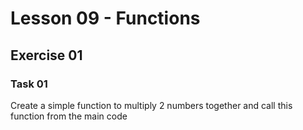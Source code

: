 # Lesson 09 - Functions

## Exercise 01
### Task 01
Create a simple function to multiply 2 numbers together and call this function from the main code